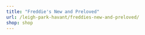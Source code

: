 ```yaml
---
title: "Freddie's New and Preloved"
url: /leigh-park-havant/freddies-new-and-preloved/
shop: shop
---
```

